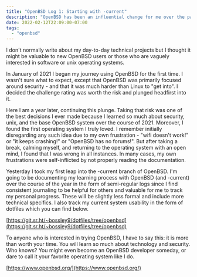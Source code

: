 ```yaml
---
title: "OpenBSD Log 1: Starting with -current"
description: "OpenBSD has been an influential change for me over the past year. I want to start documenting my learning process this year."
date: 2022-02-12T22:09:00-07:00
tags:
  - "openbsd"
---
```


I don't normally write about my day-to-day technical projects but I thought it might be valuable to new OpenBSD users or those who are vaguely interested in software or unix operating systems.

In January of 2021 I began my journey using OpenBSD for the first time. I wasn't sure what to expect, except that OpenBSD was primarily focused around security - and that it was much harder than Linux to "get into". I decided the challenge rating was worth the risk and plunged headfirst into it.

Here I am a year later, continuing this plunge. Taking that risk was one of the best decisions I ever made because I learned so much about security, unix, and the base OpenBSD system over the course of 2021. Moreover, I found the first operating system I truly loved. I remember initially disregarding any such idea due to my own frustration - "wifi doesn't work!" or "it keeps crashing!" or "OpenBSD has no forums!". But after taking a break, calming myself, and returning to the operating system with an open mind, I found that I was wrong in all instances. In many cases, my own frustrations were self-inflicted by not properly reading the documentation.

Yesterday I took my first leap into the -current branch of OpenBSD. I'm going to be documenting my learning process with OpenBSD  (and -current) over the course of the year in the form of semi-regular logs since I find consistent journaling to be helpful for others and valuable for me to track my personal progress. These will be slightly less formal and include more technical specifics. I also track my current system usability in the form of dotfiles which you can find below.

[https://git.sr.ht/~bossley9/dotfiles/tree/openbsd](https://git.sr.ht/~bossley9/dotfiles/tree/openbsd)

To anyone who is interested in trying OpenBSD, I have to say this: it is more than worth your time. You will learn so much about technology and security. Who knows? You might even become an OpenBSD developer someday, or dare to call it your favorite operating system like I do.

[https://www.openbsd.org/](https://www.openbsd.org/)
